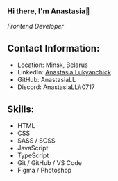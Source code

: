 ### Hi there, I'm Anastasia👋
*Frontend Developer*


## Contact Information: ##

* Location: Minsk, Belarus
* LinkedIn: [Anastasia Lukyanchick](https://www.linkedin.com/in/anastasia-lukyanchick-58b98b241/)
* GitHub: AnastasiaLL
* Discord: AnastasiaLL#0717


## Skills: ##
* HTML
* CSS
* SASS / SCSS
* JavaScript
* TypeScript
* Git / GitHub / VS Code
* Figma / Photoshop

